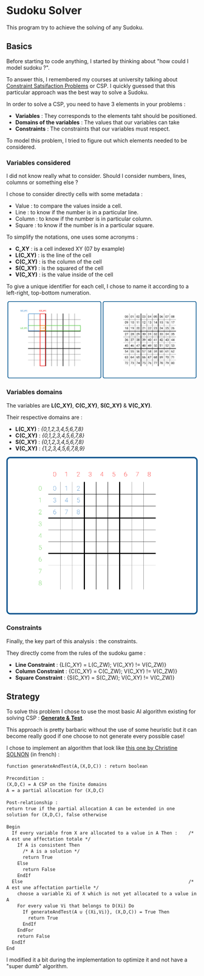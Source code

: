 # Sudoku Solver

This program try to achieve the solving of any Sudoku.

## Basics

Before starting to code anything, I started by thinking about "how could I model sudoku ?".

To answer this, I remembered my courses at university talking about [Constraint Satsifaction Problems](https://en.wikipedia.org/wiki/Constraint_satisfaction_problem) or CSP. I quickly guessed that this particular approach was the best way to solve a Sudoku.

In order to solve a CSP, you need to have 3 elements in your problems :

- **Variables** : They corresponds to the elements taht should be positioned.
- **Domains of the variables** : The values that our variables can take
- **Constraints** : The constraints that our variables must respect.

To model this problem, I tried to figure out which elements needed to be considered.

### Variables considered

I did not know really what to consider. Should I consider numbers, lines, columns or something else ?

I chose to consider directly cells with some metadata :

- Value : to compare the values inside a cell.
- Line : to know if the number is in a particular line.
- Column : to know if the number is in particular column.
- Square : to know if the number is in a particular square.

To simplify the notations, one uses some acronyms :

- **C_XY** : is a cell indexed XY (07 by example)
- **L(C_XY)** : is the line of the cell
- **C(C_XY)** : is the column of the cell
- **S(C_XY)** : is the squared of the cell
- **V(C_XY)** : is the value inside of the cell

To give a unique identifier for each cell, I chose to name it according to a left-right, top-bottom numeration.

<p align="middle">
  <img src="./preamble/grid-variables.png" width=49%  />
  <img src="./preamble/grid-numeration.png" width =49% /> 
</p>

### Variables domains

The variables are **L(C_XY)**, **C(C_XY)**, **S(C_XY)** & **V(C_XY)**.

Their respective domains are :

- **L(C_XY)** : *{0,1,2,3,4,5,6,7,8}*
- **C(C_XY)** : *{0,1,2,3,4,5,6,7,8}*
- **S(C_XY)** : *{0,1,2,3,4,5,6,7,8}*
- **V(C_XY)** : *{1,2,3,4,5,6,7,8,9}*

<p align="middle">
  <img src="./preamble/grid-domains.png" />
</p>

### Constraints

Finally, the key part of this analysis : the constraints.

They directly come from the rules of the sudoku game :

- **Line Constraint** : {L(C_XY) = L(C_ZW); V(C_XY) != V(C_ZW)}
- **Column Constraint** : {C(C_XY) = C(C_ZW); V(C_XY) != V(C_ZW)}
- **Square Constraint** : {S(C_XY) = S(C_ZW); V(C_XY) != V(C_ZW)}

## Strategy

To solve this problem I chose to use the most basic AI algorithm existing for solving CSP : **[Generate & Test](https://en.wikipedia.org/wiki/Brute-force_search)**.

This approach is pretty barbaric without the use of some heuristic but it can become really good if one choose to not generate every possible case!

I chose to implement an algorithm that look like [this one by Christine SOLNON](https://perso.liris.cnrs.fr/christine.solnon/Site-PPC/session3/e-miage-ppc-sess3.htm#va_voir_1) (in french) :

```
function generateAndTest(A,(X,D,C)) : return boolean

Precondition :
(X,D,C) = A CSP on the finite domains
A = a partial allocation for (X,D,C)

Post-relationship :
return true if the partial allocation A can be extended in one solution for (X,D,C), false otherwise

Begin
  If every variable from X are allocated to a value in A Then :    /* A est une affectation totale */
    If A is consistent Then
      /* A is a solution */
      return True
    Else
      return False
    EndIf
  Else                                                             /* A est une affectation partielle */
    choose a variable Xi of X which is not yet allocated to a value in A
    For every value Vi that belongs to D(Xi) Do
      If generateAndTest(A ∪ {(Xi,Vi)}, (X,D,C)) = True Then
        return True
      EndIf
    EndFor
    return False
  EndIf
End
```

I modified it a bit during the implementation to optimize it and not have a "super dumb" algorithm.
